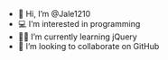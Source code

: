 - 👋 Hi, I’m @Jale1210
- 💻 I’m interested in programming
- 👩‍💻 I’m currently learning jQuery
- 🤝 I’m looking to collaborate on GitHub

<!---
Jale1210/Jale1210 is a ✨ special ✨ repository because its `README.md` (this file) appears on your GitHub profile.
You can click the Preview link to take a look at your changes.
--->
